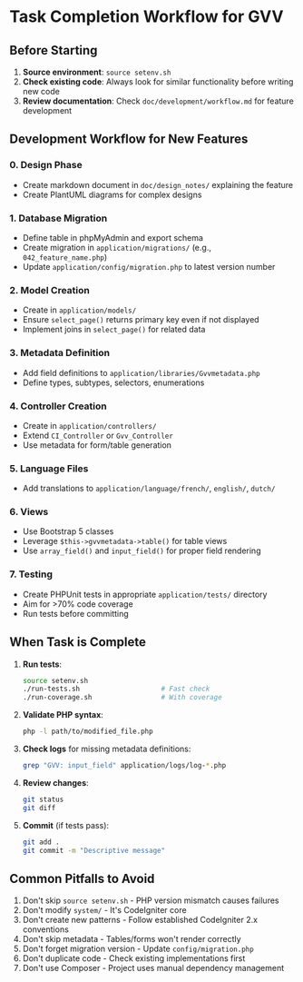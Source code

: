# Task Completion Workflow for GVV

## Before Starting
1. **Source environment**: `source setenv.sh`
2. **Check existing code**: Always look for similar functionality before writing new code
3. **Review documentation**: Check `doc/development/workflow.md` for feature development

## Development Workflow for New Features

### 0. Design Phase
- Create markdown document in `doc/design_notes/` explaining the feature
- Create PlantUML diagrams for complex designs

### 1. Database Migration
- Define table in phpMyAdmin and export schema
- Create migration in `application/migrations/` (e.g., `042_feature_name.php`)
- Update `application/config/migration.php` to latest version number

### 2. Model Creation
- Create in `application/models/`
- Ensure `select_page()` returns primary key even if not displayed
- Implement joins in `select_page()` for related data

### 3. Metadata Definition
- Add field definitions to `application/libraries/Gvvmetadata.php`
- Define types, subtypes, selectors, enumerations

### 4. Controller Creation
- Create in `application/controllers/`
- Extend `CI_Controller` or `Gvv_Controller`
- Use metadata for form/table generation

### 5. Language Files
- Add translations to `application/language/french/`, `english/`, `dutch/`

### 6. Views
- Use Bootstrap 5 classes
- Leverage `$this->gvvmetadata->table()` for table views
- Use `array_field()` and `input_field()` for proper field rendering

### 7. Testing
- Create PHPUnit tests in appropriate `application/tests/` directory
- Aim for >70% code coverage
- Run tests before committing

## When Task is Complete

1. **Run tests**:
   ```bash
   source setenv.sh
   ./run-tests.sh                    # Fast check
   ./run-coverage.sh                 # With coverage
   ```

2. **Validate PHP syntax**:
   ```bash
   php -l path/to/modified_file.php
   ```

3. **Check logs** for missing metadata definitions:
   ```bash
   grep "GVV: input_field" application/logs/log-*.php
   ```

4. **Review changes**:
   ```bash
   git status
   git diff
   ```

5. **Commit** (if tests pass):
   ```bash
   git add .
   git commit -m "Descriptive message"
   ```

## Common Pitfalls to Avoid
1. Don't skip `source setenv.sh` - PHP version mismatch causes failures
2. Don't modify `system/` - It's CodeIgniter core
3. Don't create new patterns - Follow established CodeIgniter 2.x conventions
4. Don't skip metadata - Tables/forms won't render correctly
5. Don't forget migration version - Update `config/migration.php`
6. Don't duplicate code - Check existing implementations first
7. Don't use Composer - Project uses manual dependency management
